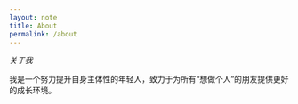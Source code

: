 ```yaml
---
layout: note
title: About
permalink: /about
---
```


*关于我*

我是一个努力提升自身主体性的年轻人，致力于为所有“想做个人”的朋友提供更好的成长环境。
